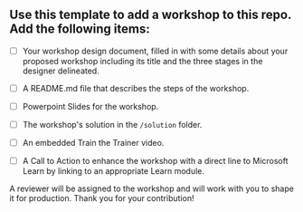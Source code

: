 ## Use this template to add a workshop to this repo. Add the following items:

- [ ] Your workshop design document, filled in with some details about your proposed workshop including its title and the three stages in the designer delineated.

- [ ] A README.md file that describes the steps of the workshop. 

- [ ] Powerpoint Slides for the workshop.

- [ ] The workshop's solution in the `/solution` folder.

- [ ] An embedded Train the Trainer video.

- [ ] A Call to Action to enhance the workshop with a direct line to Microsoft Learn by linking to an appropriate Learn module.

A reviewer will be assigned to the workshop and will work with you to shape it for production. Thank you for your contribution!

